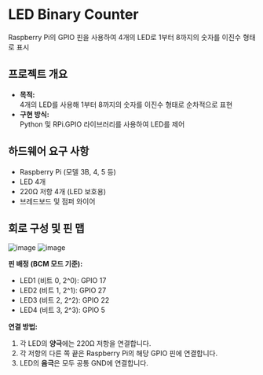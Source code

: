 # LED Binary Counter

Raspberry Pi의 GPIO 핀을 사용하여 4개의 LED로 1부터 8까지의 숫자를 이진수 형태로 표시

## 프로젝트 개요

- **목적:**  
  4개의 LED를 사용해 1부터 8까지의 숫자를 이진수 형태로 순차적으로 표현  
- **구현 방식:**  
  Python 및 RPi.GPIO 라이브러리를 사용하여 LED를 제어

## 하드웨어 요구 사항

- Raspberry Pi (모델 3B, 4, 5 등)
- LED 4개
- 220Ω 저항 4개 (LED 보호용)
- 브레드보드 및 점퍼 와이어

## 회로 구성 및 핀 맵

![image](https://github.com/user-attachments/assets/482a8f0e-7e8f-45b2-ba1b-fe3c4738c9b1)
![image](https://github.com/user-attachments/assets/5dac8f83-b9c0-4d1b-badf-ab516a2d72cc)


**핀 배정 (BCM 모드 기준):**  
- LED1 (비트 0, 2^0): GPIO 17  
- LED2 (비트 1, 2^1): GPIO 27  
- LED3 (비트 2, 2^2): GPIO 22  
- LED4 (비트 3, 2^3): GPIO 5

**연결 방법:**
1. 각 LED의 **양극**에는 220Ω 저항을 연결합니다.
2. 각 저항의 다른 쪽 끝은 Raspberry Pi의 해당 GPIO 핀에 연결합니다.
3. LED의 **음극**은 모두 공통 GND에 연결합니다.
